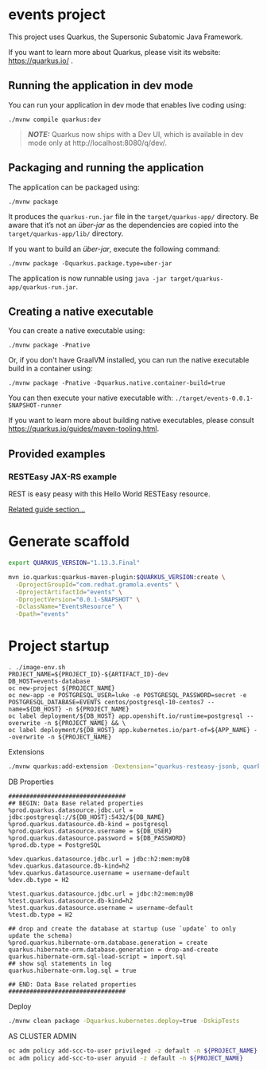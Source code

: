 # events project

This project uses Quarkus, the Supersonic Subatomic Java Framework.

If you want to learn more about Quarkus, please visit its website: https://quarkus.io/ .

## Running the application in dev mode

You can run your application in dev mode that enables live coding using:
```shell script
./mvnw compile quarkus:dev
```

> **_NOTE:_**  Quarkus now ships with a Dev UI, which is available in dev mode only at http://localhost:8080/q/dev/.

## Packaging and running the application

The application can be packaged using:
```shell script
./mvnw package
```
It produces the `quarkus-run.jar` file in the `target/quarkus-app/` directory.
Be aware that it’s not an _über-jar_ as the dependencies are copied into the `target/quarkus-app/lib/` directory.

If you want to build an _über-jar_, execute the following command:
```shell script
./mvnw package -Dquarkus.package.type=uber-jar
```

The application is now runnable using `java -jar target/quarkus-app/quarkus-run.jar`.

## Creating a native executable

You can create a native executable using: 
```shell script
./mvnw package -Pnative
```

Or, if you don't have GraalVM installed, you can run the native executable build in a container using: 
```shell script
./mvnw package -Pnative -Dquarkus.native.container-build=true
```

You can then execute your native executable with: `./target/events-0.0.1-SNAPSHOT-runner`

If you want to learn more about building native executables, please consult https://quarkus.io/guides/maven-tooling.html.

## Provided examples

### RESTEasy JAX-RS example

REST is easy peasy with this Hello World RESTEasy resource.

[Related guide section...](https://quarkus.io/guides/getting-started#the-jax-rs-resources)


# Generate scaffold

```sh
export QUARKUS_VERSION="1.13.3.Final"

mvn io.quarkus:quarkus-maven-plugin:$QUARKUS_VERSION:create \
  -DprojectGroupId="com.redhat.gramola.events" \
  -DprojectArtifactId="events" \
  -DprojectVersion="0.0.1-SNAPSHOT" \
  -DclassName="EventsResource" \
  -Dpath="events"
```


# Project startup

```shell script
. ./image-env.sh
PROJECT_NAME=${PROJECT_ID}-${ARTIFACT_ID}-dev
DB_HOST=events-database
oc new-project ${PROJECT_NAME}
oc new-app -e POSTGRESQL_USER=luke -e POSTGRESQL_PASSWORD=secret -e POSTGRESQL_DATABASE=EVENTS centos/postgresql-10-centos7 --name=${DB_HOST} -n ${PROJECT_NAME}
oc label deployment/${DB_HOST} app.openshift.io/runtime=postgresql --overwrite -n ${PROJECT_NAME} && \
oc label deployment/${DB_HOST} app.kubernetes.io/part-of=${APP_NAME} --overwrite -n ${PROJECT_NAME}
```

Extensions

```sh
./mvnw quarkus:add-extension -Dextension="quarkus-resteasy-jsonb, quarkus-jdbc-postgresql, io.quarkus:quarkus-jdbc-h2, quarkus-hibernate-orm-panache, quarkus-smallrye-openapi, smallrye-health, openshift"
```

DB Properties

```properties
#################################
## BEGIN: Data Base related properties
%prod.quarkus.datasource.jdbc.url = jdbc:postgresql://${DB_HOST}:5432/${DB_NAME}
%prod.quarkus.datasource.db-kind = postgresql
%prod.quarkus.datasource.username = ${DB_USER}
%prod.quarkus.datasource.password = ${DB_PASSWORD}
%prod.db.type = PostgreSQL

%dev.quarkus.datasource.jdbc.url = jdbc:h2:mem:myDB
%dev.quarkus.datasource.db-kind=h2
%dev.quarkus.datasource.username = username-default
%dev.db.type = H2

%test.quarkus.datasource.jdbc.url = jdbc:h2:mem:myDB
%test.quarkus.datasource.db-kind=h2
%test.quarkus.datasource.username = username-default
%test.db.type = H2

## drop and create the database at startup (use `update` to only update the schema)
%prod.quarkus.hibernate-orm.database.generation = create
quarkus.hibernate-orm.database.generation = drop-and-create
quarkus.hibernate-orm.sql-load-script = import.sql
## show sql statements in log
quarkus.hibernate-orm.log.sql = true

## END: Data Base related properties
#################################
```

Deploy

```sh
./mvnw clean package -Dquarkus.kubernetes.deploy=true -DskipTests
```

AS CLUSTER ADMIN
```sh
oc adm policy add-scc-to-user privileged -z default -n ${PROJECT_NAME} && \
oc adm policy add-scc-to-user anyuid -z default -n ${PROJECT_NAME}
```
